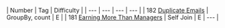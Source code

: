 | Number | Tag | Difficulty | 
| --- | --- | --- | --- | 
| 182 [Duplicate Emails](https://leetcode.com/problems/duplicate-emails/?tab=Description) | GroupBy, count | E | 
| 181 [Earning More Than Managers](https://leetcode.com/problems/employees-earning-more-than-their-managers/?tab=Description) | Self Join | E | --- | 
